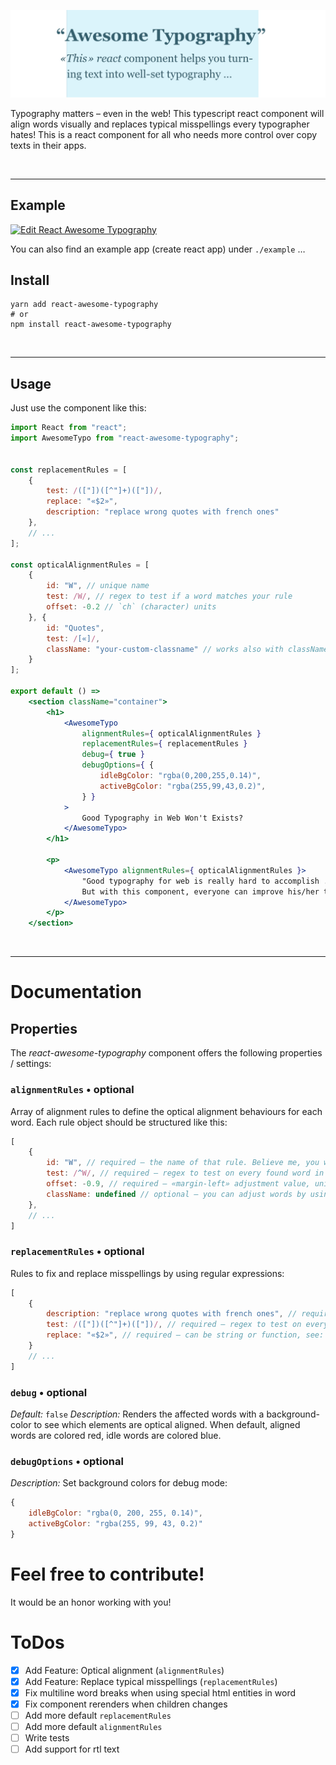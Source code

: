 ![React Awesome Typography](doc/readme/teaser-image/teaser-image.jpg)

Typography matters – even in the web! This typescript react component will align words visually and replaces typical misspellings every
typographer hates! This is a react component for all who needs more control over copy texts in their apps.

<br/>
<hr/>

## Example

[![Edit React Awesome Typography](https://codesandbox.io/static/img/play-codesandbox.svg)](https://codesandbox.io/s/broken-waterfall-7bqi0?fontsize=14&hidenavigation=1&theme=dark)

You can also find an example app (create react app) under `./example` …

## Install

```shell
yarn add react-awesome-typography
# or
npm install react-awesome-typography
```

<br/>
<hr/>

## Usage

Just use the component like this:

```jsx harmony
import React from "react";
import AwesomeTypo from "react-awesome-typography";


const replacementRules = [
    {
        test: /(["])([^"]+)(["])/,
        replace: "«$2»",
        description: "replace wrong quotes with french ones"
    },
    // ...
];

const opticalAlignmentRules = [
    {
        id: "W", // unique name
        test: /W/, // regex to test if a word matches your rule 
        offset: -0.2 // `ch` (character) units
    }, {
        id: "Quotes",
        test: /[«]/,
        className: "your-custom-classname" // works also with classNames
    }
];

export default () =>
    <section className="container">
        <h1>
            <AwesomeTypo 
                alignmentRules={ opticalAlignmentRules }
                replacementRules={ replacementRules }
                debug={ true }
                debugOptions={ {
	                idleBgColor: "rgba(0,200,255,0.14)",
	                activeBgColor: "rgba(255,99,43,0.2)",
                } }
            >
                Good Typography in Web Won't Exists?
            </AwesomeTypo>
        </h1>
    
        <p>
            <AwesomeTypo alignmentRules={ opticalAlignmentRules }>
                "Good typography for web is really hard to accomplish .............. !" 
                But with this component, everyone can improve his/her texts without any effort. 
            </AwesomeTypo>
        </p>
    </section>
```

<br/>
<hr/>

# Documentation

## Properties

The _react-awesome-typography_ component offers the following properties / settings:

### `alignmentRules` • optional

Array of alignment rules to define the optical alignment behaviours for each word. Each rule object should be structured like this:

```javascript
[
    {
        id: "W", // required – the name of that rule. Believe me, you will need it in bigger projects!
        test: /^W/, // required – regex to test on every found word in the text
        offset: -0.9, // required – «margin-left» adjustment value, unit: "ch" (0-character (zero) width)
        className: undefined // optional – you can adjust words by using classes too 
    },
    // ...
]    
```

### `replacementRules` • optional

Rules to fix and replace misspellings by using regular expressions: 

```javascript
[
    {
        description: "replace wrong quotes with french ones", // required – the description of that rule. Believe me, you will need it in bigger projects!
        test: /(["])([^"]+)(["])/, // required – regex to test on every found word in the text
        replace: "«$2»", // required – can be string or function, see: https://developer.mozilla.org/en-US/docs/Web/JavaScript/Reference/Global_Objects/String/replaceAll#description  
    }
    // ...
]    
```

### `debug` • optional

*Default:* `false`
*Description:* Renders the affected words with a background-color to see which elements are optical aligned. When default, aligned words are colored red, idle words are colored
blue.

### `debugOptions` • optional

*Description:* Set background colors for debug mode:

```javascript
{
    idleBgColor: "rgba(0, 200, 255, 0.14)",
    activeBgColor: "rgba(255, 99, 43, 0.2)"  
} 
```

# Feel free to contribute!

It would be an honor working with you!

# ToDos

- [x] Add Feature: Optical alignment (`alignmentRules`)
- [x] Add Feature: Replace typical misspellings (`replacementRules`)
- [x] Fix multiline word breaks when using special html entities in word
- [x] Fix component rerenders when children changes
- [ ] Add more default `replacementRules`
- [ ] Add more default `alignmentRules`
- [ ] Write tests
- [ ] Add support for rtl text

